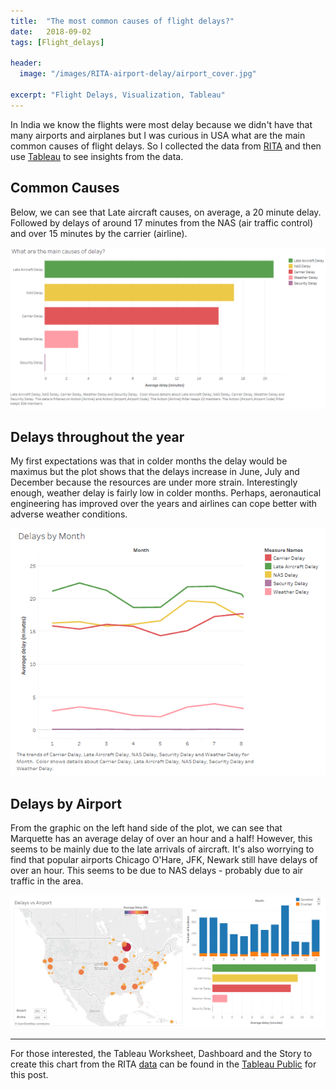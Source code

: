 ```yaml
---
title:  "The most common causes of flight delays?"
date:   2018-09-02
tags: [Flight_delays]

header:
  image: "/images/RITA-airport-delay/airport_cover.jpg"

excerpt: "Flight Delays, Visualization, Tableau"
---
```


In India we know the flights were most delay because we didn't have that many airports and airplanes but I was curious in USA what are the main common causes of flight delays.
So I collected the data from [RITA](https://www.transtats.bts.gov/OT_Delay/OT_DelayCause1.asp) and then use [Tableau](https://www.tableau.com/) to see insights from the data.

## Common Causes
Below, we can see that Late aircraft causes, on average, a 20 minute delay. Followed by delays of around 17 minutes from the NAS (air traffic control) and over 15 minutes by the carrier (airline).

![](/images/RITA-airport-delay/1.png?raw=true)


## Delays throughout the year
My first expectations was that in colder months the delay would be maximus but the plot shows that the delays increase in June, July and December because the resources are under more strain. 
Interestingly enough, weather delay is fairly low in colder months. Perhaps, aeronautical engineering has improved over the years and airlines can cope better with adverse weather conditions.

![](/images/RITA-airport-delay/2.png?raw=true)


## Delays by Airport
From the graphic on the left hand side of the plot, we can see that Marquette has an average delay of over an hour and a half! However, this seems to be mainly due to the late arrivals of aircraft.
It's also worrying to find that popular airports Chicago O'Hare, JFK, Newark still have delays of over an hour. This seems to be due to NAS delays - probably due to air traffic in the area.

![](/images/RITA-airport-delay/3.png?raw=true)

***

For those interested, the Tableau Worksheet, Dashboard and the Story to create this chart from the RITA [data](https://www.transtats.bts.gov/OT_Delay/OT_DelayCause1.asp) can be found in the [Tableau Public](https://public.tableau.com/profile/souvik.banerjee#!/vizhome/RITAFlightData_0/RITA_delays?publish=yes) for this post.


